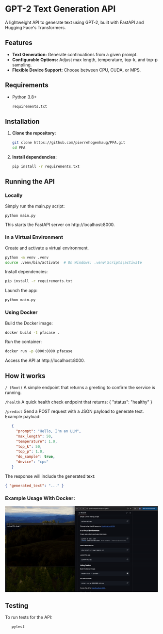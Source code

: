 # GPT-2 Text Generation API

A lightweight API to generate text using GPT-2, built with FastAPI and Hugging Face's Transformers.

## Features

- **Text Generation:** Generate continuations from a given prompt.
- **Configurable Options:** Adjust max length, temperature, top-k, and top-p sampling.
- **Flexible Device Support:** Choose between CPU, CUDA, or MPS.

## Requirements

- Python 3.8+
   ```bash
   requirements.txt

## Installation
1. **Clone the repository:**
   ```bash
   git clone https://github.com/pierrehogenhaug/PFA.git
   cd PFA
2. **Install dependencies:**   
   ```bash
   pip install -r requirements.txt

## Running the API
### Locally
Simply run the main.py script:
   ```bash
   python main.py
```
This starts the FastAPI server on http://localhost:8000.

### In a Virtual Environment
Create and activate a virtual environment.
   ```bash
   python -m venv .venv
   source .venv/bin/activate  # On Windows: .venv\Scripts\activate
```
Install dependencies:
   ```bash
   pip install -r requirements.txt
```
Launch the app:
   ```bash
   python main.py
```

### Using Docker
Build the Docker image:
   ```bash
   docker build -t pfacase .
```
Run the container:
   ```bash
   docker run -p 8000:8000 pfacase
```
Access the API at http://localhost:8000.

## How it works
`/ (Root)`
A simple endpoint that returns a greeting to confirm the service is running.

`/health`
A quick health check endpoint that returns: { "status": "healthy" }

`/predict`
Send a POST request with a JSON payload to generate text. Example payload:
```json
   {
     "prompt": "Hello, I'm an LLM",
     "max_length": 50,
     "temperature": 1.0,
     "top_k": 50,
     "top_p": 1.0,
     "do_sample": true,
     "device": "cpu"
   }
```
The response will include the generated text:
```json
{ "generated_text": "..." }
```

### Example Usage With Docker:
![](https://github.com/pierrehogenhaug/PFA/blob/master/pfa_api.gif)
## Testing

To run tests for the API:
```bash
   pytest
